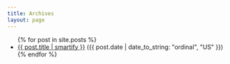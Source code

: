 ```yaml
---
title: Archives
layout: page
---
```


<ul>
  {% for post in site.posts %}
    <li>
      <a href="{{ post.url }}">{{ post.title | smartify }}</a> ({{ post.date | date_to_string: "ordinal", "US" }})
    </li>
  {% endfor %}
</ul>
